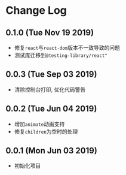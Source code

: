 # Change Log

## 0.1.0 (Tue Nov 19 2019)

-   修复`react`与`react-dom`版本不一致导致的问题
-   测试库迁移到`@testing-library/react"`

## 0.0.3 (Tue Sep 03 2019)

-   清除控制台打印, 优化代码警告

## 0.0.2 (Tue Jun 04 2019)

-   增加`animate`动画支持
-   修复`children`为空时的处理

## 0.0.1 (Mon Jun 03 2019)

-   初始化项目
